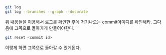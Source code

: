 ```bash
git log
git log --branches --graph --decorate
```

위 내용들을 이용해서 로그를 확인한 후에 거기나오는 commit아이디를 확인해라.
그다음에 그쪽으로 돌아가게 만들어야한다.

```sh
git reset <commit id>
```

이렇게 하면 그쪽으로 돌아갈 수 있게된다.
